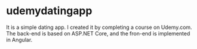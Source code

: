# udemydatingapp

It is a simple dating app. 
I created it by completing a course on Udemy.com.
The back-end is based on ASP.NET Core, and the fron-end is implemented in Angular.
